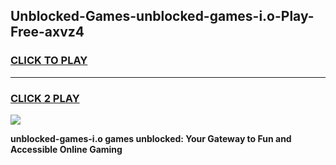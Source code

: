 
## Unblocked-Games-unblocked-games-i.o-Play-Free-axvz4
<h3>
<a href="https://premium76.site?title=unblocked-games-i.o&ref=24M">CLICK TO PLAY</a></h3>
<hr>

<h3>
<a href="https://premium76.site?title=unblocked-games-i.o&ref=24M">CLICK 2 PLAY</a>
  
</h3>

<a href="https://premium76.site?title=unblocked-games-i.o&ref=24M"><img src="https://clearcache.store/games.png"></a>


**unblocked-games-i.o games unblocked: Your Gateway to Fun and Accessible Online Gaming**
